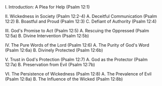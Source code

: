 I. Introduction: A Plea for Help (Psalm 12:1)

II. Wickedness in Society (Psalm 12:2-4)
  A. Deceitful Communication (Psalm 12:2)
  B. Boastful and Proud (Psalm 12:3)
  C. Defiant of Authority (Psalm 12:4)

III. God's Promise to Act (Psalm 12:5)
  A. Rescuing the Oppressed (Psalm 12:5a)
  B. Divine Intervention (Psalm 12:5b)

IV. The Pure Words of the Lord (Psalm 12:6)
  A. The Purity of God's Word (Psalm 12:6a)
  B. Divinely Protected (Psalm 12:6b)

V. Trust in God's Protection (Psalm 12:7)
  A. God as the Protector (Psalm 12:7a)
  B. Preservation from Evil (Psalm 12:7b)

VI. The Persistence of Wickedness (Psalm 12:8)
  A. The Prevalence of Evil (Psalm 12:8a)
  B. The Influence of the Wicked (Psalm 12:8b)